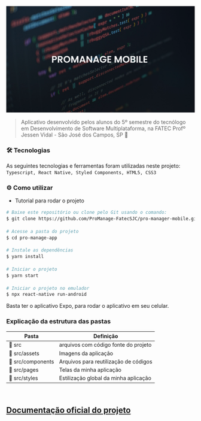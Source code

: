 <img src = "https://github.com/ProManage-FatecSJC/pro-manager-documentation/blob/main/MOBILE.png">

> Aplicativo desenvolvido pelos alunos do 5º semestre do tecnólogo em Desenvolvimento de Software Multiplataforma, na FATEC Profº Jessen Vidal - São José dos Campos, SP :rocket:

### :hammer_and_wrench: Tecnologias

As seguintes tecnologias e ferramentas foram utilizadas neste projeto: `Typescript, React Native, Styled Components, HTML5, CSS3`

### :gear: Como utilizar

- Tutorial para rodar o projeto

```bash
# Baixe este repositório ou clone pelo Git usando o comando:
$ git clone https://github.com/ProManage-FatecSJC/pro-manager-mobile.git

# Acesse a pasta do projeto
$ cd pro-manage-app

# Instale as dependências
$ yarn install

# Iniciar o projeto
$ yarn start

# Iniciar o projeto no emulador
$ npx react-native run-android


```
Basta ter o aplicativo Expo, para rodar o aplicativo em seu celular.

### Explicação da estrutura das pastas

| Pasta                                                       | Definição                                                                       |
| ----------------------------------------------------------- | ------------------------------------------------------------------------------- |
| :open_file_folder: src                               | arquivos com código fonte do projeto |
| :open_file_folder: src/assets                          | Imagens da aplicação|
| :open_file_folder: src/components | Arquivos para reutilização de códigos |
| :open_file_folder: src/pages | Telas da minha aplicação |
| :open_file_folder: src/styles | Estilização global da minha aplicação |

</br>

## [Documentação oficial do projeto](https://github.com/Conveccao/conveccao-documentacao)

<br>

